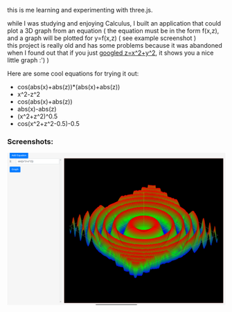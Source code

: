 this is me learning and experimenting with three.js.

while I was studying and enjoying Calculus, I built an application that could plot a 3D graph from an equation ( the equation must be in the form f(x,z), and a graph will be plotted for y=f(x,z) ( see example screenshot )  
this project is really old and has some problems because it was abandoned when I found out that if you just [googled z=x^2+y^2](https://www.google.com/search?q=z%3Dx%5E2%2By%5E2), it shows you a nice little graph :') )

Here are some cool equations for trying it out:
- cos(abs(x)+abs(z))\*(abs(x)+abs(z))
- x^2-z^2
- cos(abs(x)+abs(z))
- abs(x)-abs(z)
- (x^2+z^2)^0.5
- cos(x^2+z^2-0.5)-0.5

### Screenshots:

![Example Screenshot](ss.png)

